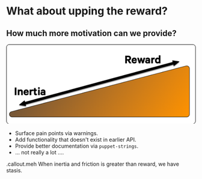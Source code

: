 <!SLIDE >
# What about upping the reward?
## How much more motivation can we provide?

![.omnigraffle Upgrade ramp](/_images/upgrade_ramp1.png)

* Surface pain points via warnings.
* Add functionality that doesn't exist in earlier API.
* Provide better documentation via `puppet-strings`.
* ... not really a lot ....

.callout.meh When inertia and friction is greater than reward, we have stasis.
